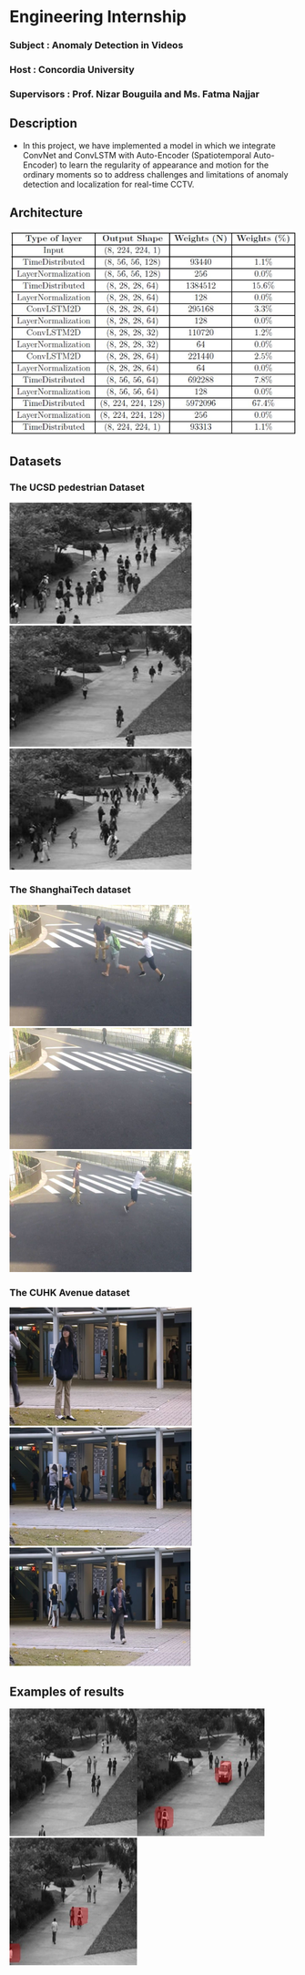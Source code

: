 # Engineering Internship

### Subject : Anomaly Detection in Videos
### Host : Concordia University
### Supervisors : Prof. Nizar Bouguila and Ms. Fatma Najjar 

## Description

- In this project, we have implemented a model in which we integrate ConvNet and ConvLSTM with Auto-Encoder (Spatiotemporal Auto-Encoder) to learn the regularity of appearance and motion for the ordinary moments so to address challenges and limitations of anomaly detection and localization for real-time CCTV.

## Architecture

![alt text](Images/Architecture.jpg?raw=true)

## Datasets
### The UCSD pedestrian Dataset
![alt text](Images/UCSD1.jpg?raw=true)![alt text](Images/UCSD2.jpg?raw=true)![alt text](Images/UCSD3.jpg?raw=true)

### The ShanghaiTech dataset
![alt text](Images/ShanghaiTech1.png?raw=true)![alt text](Images/ShanghaiTech2.png?raw=true)![alt text](Images/ShanghaiTech3.png?raw=true)

### The CUHK Avenue dataset
![alt text](Images/CUHK1.png?raw=true)![alt text](Images/CUHK2.png?raw=true)![alt text](Images/CUHK3.png?raw=true)

## Examples of results
![alt text](Images/result1.jpg?raw=true)![alt text](Images/result2.jpg?raw=true)![alt text](Images/result3.jpg?raw=true)
